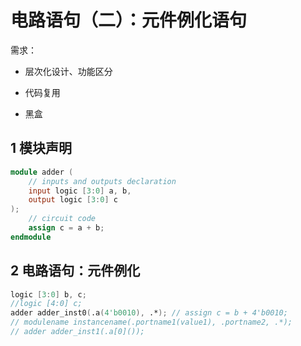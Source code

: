 # 电路语句（二）：元件例化语句

需求：

* 层次化设计、功能区分

* 代码复用
* 黑盒

## 1 模块声明

```verilog
module adder (
	// inputs and outputs declaration
    input logic [3:0] a, b,
    output logic [3:0] c
);
    // circuit code
    assign c = a + b;
endmodule
```

## 2 电路语句：元件例化

```verilog
logic [3:0] b, c;
//logic [4:0] c;
adder adder_inst0(.a(4'b0010), .*); // assign c = b + 4'b0010;
// modulename instancename(.portname1(value1), .portname2, .*);
// adder adder_inst1(.a[0]());
```

